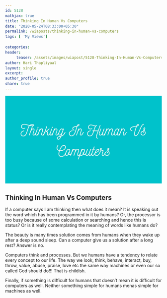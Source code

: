```yaml
--- 
id: 5128
mathjax: true  
title: Thinking In Human Vs Computers
date: "2020-05-24T08:33:00+05:30"
permalink: /wiaposts/thinking-in-human-vs-computers
tags: [ 'My Views']    

categories: 
header:
     teaser: /assets/images/wiapost/5128-Thinking-In-Human-Vs-Computers.jpg
author: Hari Thapliyaal 
layout: single 
excerpt:  
author_profile: true 
share: true 
---
```


![Thinking In Human Vs Computers](/assets/images/wiapost/5128-Thinking-In-Human-Vs-Computers.jpg)

## Thinking In Human Vs Computers

    
If a computer says I am thinking then what does it mean? It is speaking out the word which has been programmed in it by humans? Or, the processor is too busy because of some calculation or searching and hence this is status? Or is it really contemplating the meaning of words like humans do?    
    
The beauty is many times solution comes from humans when they wake up after a deep sound sleep. Can a computer give us a solution after a long rest? Answer is no.    
    
Computers think and processes. But we humans have a tendency to relate every concept to our life. The way we look, think, behave, interact, buy, throw, value, abuse, praise, love etc the same way machines or even our so called God should do!!! That is childish.    
    
Finally, if something is difficult for humans that doesn’t mean it is difficult for computers as well. Neither something simple for humans menas simple for machines as well.    
